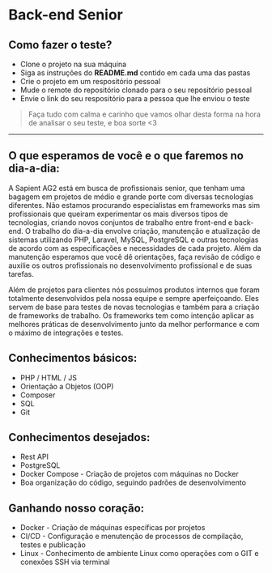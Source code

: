 # Back-end Senior

## Como fazer o teste?

  * Clone o projeto na sua máquina
  * Siga as instruções do **README.md** contido em cada uma das pastas
  * Crie o projeto em um respositório pessoal
  * Mude o remote do repositório clonado para o seu repositório pessoal
  * Envie o link do seu respositório para a pessoa que lhe enviou o teste

> Faça tudo com calma e carinho que vamos olhar desta forma na hora de analisar o seu teste, e boa sorte <3

- - - - -

## O que esperamos de você e o que faremos no dia-a-dia:
A Sapient AG2 está em busca de profissionais senior, que tenham uma bagagem em projetos de médio e grande porte com diversas tecnologias diferentes. Não estamos procurando especialistas em frameworks mas sim profissionais que queiram experimentar os mais diversos tipos de tecnologias, criando novos conjuntos de trabalho entre front-end e back-end. O trabalho do dia-a-dia envolve criação, manutenção e atualização de sistemas utilizando PHP, Laravel, MySQL, PostgreSQL e outras tecnologias de acordo com as especificações e necessidades de cada projeto.
Além da manutenção esperamos que você dê orientações, faça revisão de código e auxilie os outros profissionais no desenvolvimento profissional e de suas tarefas.

Além de projetos para clientes nós possuímos produtos internos que foram totalmente desenvolvidos pela nossa equipe e sempre aperfeiçoando. Eles servem de base para testes de novas tecnologias e também para a criação de frameworks de trabalho. Os frameworks tem como intenção aplicar as melhores práticas de desenvolvimento junto da melhor performance e com o máximo de integrações e testes.

## Conhecimentos básicos:
  - PHP / HTML / JS
  - Orientação a Objetos (OOP)
  - Composer
  - SQL
  - Git

## Conhecimentos desejados:
  - Rest API
  - PostgreSQL
  - Docker Compose - Criação de projetos com máquinas no Docker
  - Boa organização do código, seguindo padrões de desenvolvimento

## Ganhando nosso coração:
  - Docker - Criação de máquinas específicas por projetos
  - CI/CD - Configuração e menutenção de processos de compilação, testes e publicação
  - Linux - Conhecimento de ambiente Linux como operações com o GIT e conexões SSH via terminal

